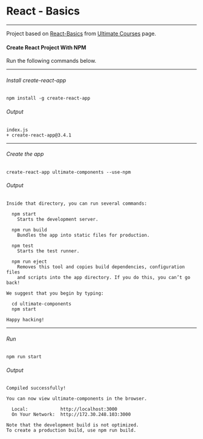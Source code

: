 # React - Basics

---

Project based on [React-Basics](https://ultimatecourses.com/learn/react-basics) from [Ultimate Courses](https://ultimatecourses.com) page.



#### Create React Project With NPM

Run the following commands below.

---

###### Install create-react-app

```shell
npm install -g create-react-app
```

###### Output

```shell
index.js
+ create-react-app@3.4.1
```



---

###### Create the app

```shell
create-react-app ultimate-components --use-npm
```

###### Output

```shell
Inside that directory, you can run several commands:

  npm start
    Starts the development server.

  npm run build
    Bundles the app into static files for production.

  npm test
    Starts the test runner.

  npm run eject
    Removes this tool and copies build dependencies, configuration files
    and scripts into the app directory. If you do this, you can’t go back!

We suggest that you begin by typing:

  cd ultimate-components
  npm start

Happy hacking!
```



---

###### Run

```shell
npm run start
```

###### Output

```shell
Compiled successfully!

You can now view ultimate-components in the browser.

  Local:            http://localhost:3000
  On Your Network:  http://172.30.248.103:3000      

Note that the development build is not optimized.   
To create a production build, use npm run build.    
```

